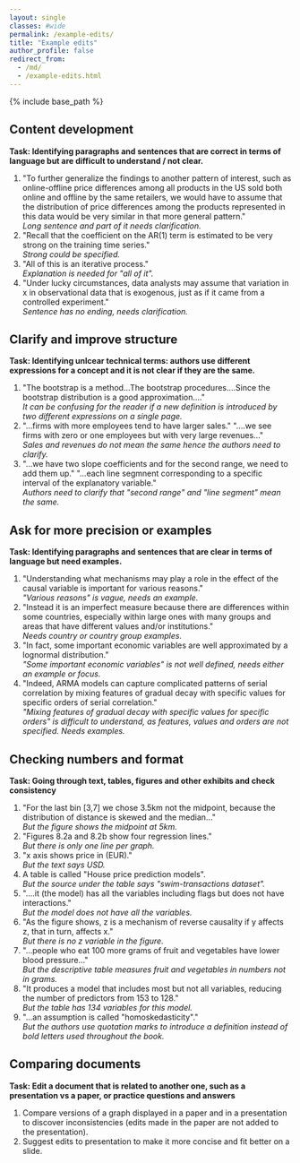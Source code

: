 ```yaml
---
layout: single
classes: #wide
permalink: /example-edits/
title: "Example edits"
author_profile: false
redirect_from:
  - /md/
  - /example-edits.html
---
```


{% include base_path %}


## Content development 

**Task: Identifying paragraphs and sentences that are correct in terms of language but are difficult to understand / not clear.**    
1. "To further generalize the findings to another pattern of interest, such as online-offline price differences among all products in the US sold both online and offline by the same retailers, we would have to assume that the distribution of price differences among the products represented in this data would be very similar in that more general pattern."  
*Long sentence and part of it needs clarification.*   
2. "Recall that the coefficient on the AR(1) term is estimated to be very strong on the training time series."  
*Strong could be specified.*  
3. "All of this is an iterative process."  
*Explanation is needed for "all of it".*  
4. "Under lucky circumstances, data analysts may assume that variation in x in observational data that is exogenous, just as if it came from a controlled experiment."  
*Sentence has no ending, needs clarification.*  


  


## Clarify and improve structure  

**Task: Identifying unlcear technical terms: authors use different expressions for a concept and it is not clear if they are the same.**

1. "The bootstrap is a method...The bootstrap procedures....Since the bootstrap distribution is a good approximation...."  
*It can be confusing for the reader if a new definition is introduced by two different expressions on a single page.*     
2. "...firms with more employees tend to have larger sales." "....we see firms with zero or one employees but with very large revenues..."  
*Sales and revenues do not mean the same hence the authors need to clarify.*  
3. "...we have two slope coefficients and for the second range, we need to add them up." "...each line segmnent corresponding to a specific interval of the explanatory variable."  
*Authors need to clarify that "second range" and "line segment" mean the same.*  



## Ask for more precision or examples

**Task: Identifying paragraphs and sentences that are clear in terms of language but need examples.**    

1. "Understanding what mechanisms may play a role in the effect of the causal variable is important for various reasons."   
*"Various reasons" is vague, needs an example.*     
2. "Instead it is an imperfect measure because there are differences within some countries, especially within large ones with many groups and areas that have different values and/or institutions."  
*Needs country or country group examples.*         
3. "In fact, some important economic variables are well approximated by a lognormal distribution."  
*"Some important economic variables" is not well defined, needs either an example or focus.*      
4. "Indeed, ARMA models can capture complicated patterns of serial correlation by mixing features of gradual decay with specific values for specific orders of serial correlation."  
*"Mixing features of gradual decay with specific values for specific orders" is difficult to understand, as features, values and orders are not specified. Needs examples.*   



## Checking numbers and format

**Task: Going through text, tables, figures and other exhibits and check consistency**

1. "For the last bin [3,7] we chose 3.5km not the midpoint, because the distribution of distance is skewed and the median..."   
*But the figure shows the midpoint at 5km.*       
2. "Figures 8.2a and 8.2b show four regression lines."  
*But there is only one line per graph.*     
3. "x axis shows price in (EUR)."  
*But the text says USD.*        
4. A table is called "House price prediction models".  
*But the source under the table says "swim-transactions dataset".*     
5. "....it (the model) has all the variables including flags but does not have interactions."  
*But the model does not have all the variables.*       
6. "As the figure shows, z is a mechanism of reverse causality if y affects z, that in turn, affects x."  
*But there is no z variable in the figure.*      
7. "...people who eat 100 more grams of fruit and vegetables have lower blood pressure..."  
*But the descriptive table measures fruit and vegetables in numbers not in grams.*        
8. "It produces a model that includes most but not all variables, reducing the number of predictors from 153 to 128."  
*But the table has 134 variables for this model.*      
9. "...an assumption is called "homoskedasticity"."  
*But the authors use quotation marks to introduce a definition instead of bold letters used throughout the book.*     



## Comparing documents

**Task: Edit a document that is related to another one, such as a presentation vs a paper, or practice questions and answers**

1. Compare versions of a graph displayed in a paper and in a presentation to discover inconsistencies (edits made in the paper are not added to the presentation).
2. Suggest edits to presentation to make it more concise and fit better on a slide. 
